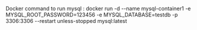 Docker command to run mysql : docker run -d --name mysql-container1  -e MYSQL_ROOT_PASSWORD=123456   -e MYSQL_DATABASE=testdb  -p 3306:3306  --restart unless-stopped  mysql:latest
